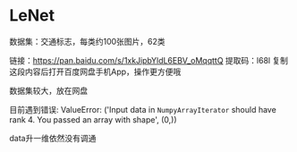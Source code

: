 # LeNet

数据集：交通标志，每类约100张图片，62类

链接：https://pan.baidu.com/s/1xkJipbYldL6EBV_oMqqttQ 
提取码：l68l 
复制这段内容后打开百度网盘手机App，操作更方便哦

数据集较大，放在网盘


目前遇到错误:
ValueError: ('Input data in `NumpyArrayIterator` should have rank 4. You passed an array with shape', (0,))

data升一维依然没有调通
